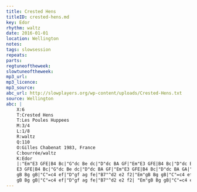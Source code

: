 ```yaml
---
title: Crested Hens
titleID: crested-hens.md
key: Edor
rhythm: waltz
date: 2016-01-01
location: Wellington
notes:
tags: slowsession
repeats: 
parts: 
regtuneoftheweek:
slowtuneoftheweek:
mp3_url:
mp3_licence:
mp3_source:
abc_url: http://slowplayers.org/wp-content/uploads/Crested-Hens.txt
source: Wellington
abc: |
    X:6
    T:Crested Hens
    T:Les Poules Huppees
    M:3/4
    L:1/8
    R:waltz
    Q:110
    O:Gilles Chabenat 1983, France
    C:bourrée/waltz
    K:Edor
    |:"Em"E3 GFE|B4 Bc|"G"dc Be dc|"D"dc BA GF|"Em"E3 GFE|B4 Bc|"D"dc BA GA|"Em"B3 G FD|
    E3 GFE|B4 Bc|"G"dc Be dc|"D"dc BA GF|"Em"E3 GFE|B4 Bc|"D"dc BA GA|"Em"B4 ef|
    gB Bg gB|"C"=c4 ef|"D"gf ag fe|"B7"^d2 e2 f2|"Em"gB Bg gB|"C"=c4 ef|"D"gf ag fd|"Em"e3 e ef|
    gB Bg gB|"C"=c4 ef|"D"gf ag fe|"B7"^d2 e2 f2| "Em"gB Bg gB|"C"=c4 ef|"D"gf ag fd|"Em"e3 G FA:|
---
```

